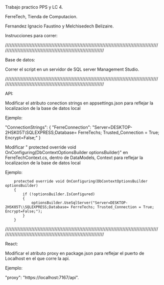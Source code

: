 Trabajo practico PPS y LC 4.

FerreTech, Tienda de Computacion.

Fernandez Ignacio Faustino y Melchisedech Belizaire.

Instrucciones para correr:

///////////////////////////////////////////////////////////////////////////////////////////////////////////////////////////////////////////////////////////////////

Base de datos:

Correr el script en un servidor de SQL server Management Studio.

///////////////////////////////////////////////////////////////////////////////////////////////////////////////////////////////////////////////////////////////////

API:

Modificar el atributo conection strings en appsettings.json para reflejar la localizacion de la base de datos local

Ejemplo:

"ConnectionStrings": { "FerreConnection": "Server=DESKTOP-2HSK05T\\SQLEXPRESS;Database= FerreTechs; Trusted_Connection = True; Encrypt=False;" }

Modificar " protected override void OnConfiguring(DbContextOptionsBuilder optionsBuilder)" en FerreTechContext.cs, dentro de DataModels, Context para reflejar la localizacion de la base de datos local

Ejemplo:

        protected override void OnConfiguring(DbContextOptionsBuilder optionsBuilder)
        {
            if (!optionsBuilder.IsConfigured)
            {
                optionsBuilder.UseSqlServer("Server=DESKTOP-2HSK05T\\SQLEXPRESS;Database= FerreTechs; Trusted_Connection = True; Encrypt=False;");
            }
        }

///////////////////////////////////////////////////////////////////////////////////////////////////////////////////////////////////////////////////////////////////

React:

Modificar el atributo proxy en package.json para reflejar el puerto de Localhost en el que corre la api.

Ejemplo:

"proxy": "https://localhost:7167/api".

